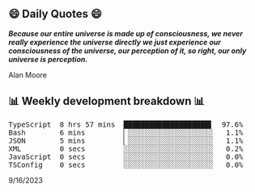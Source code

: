 ## 😄 Daily Quotes 😄

_**Because our entire universe is made up of consciousness, we never really experience the universe directly we just experience our consciousness of the universe, our perception of it, so right, our only universe is perception.**_

Alan Moore



## 📊 Weekly development breakdown 📊

<pre>TypeScript  8 hrs 57 mins  ████████████████████▌  97.6%
Bash        6 mins         ▏░░░░░░░░░░░░░░░░░░░░   1.1%
JSON        5 mins         ▏░░░░░░░░░░░░░░░░░░░░   1.1%
XML         0 secs         ░░░░░░░░░░░░░░░░░░░░░   0.2%
JavaScript  0 secs         ░░░░░░░░░░░░░░░░░░░░░   0.0%
TSConfig    0 secs         ░░░░░░░░░░░░░░░░░░░░░   0.0%</pre>

9/16/2023